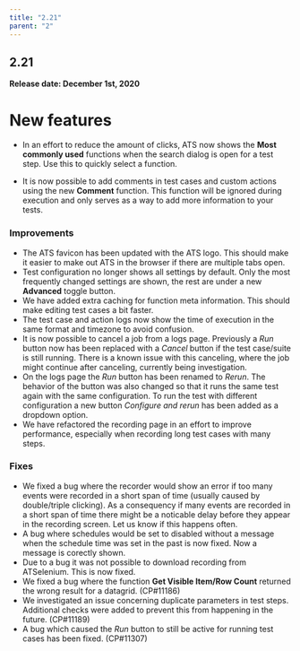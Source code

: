 ```yaml
---
title: "2.21"
parent: "2"
---
```


## 2.21

**Release date: December 1st, 2020**

<!--### New Test Runner

The team is always looking for ways to improve the speed and scalability of ATS.
Therefore, we have decided to revamp the test runner (the component responsible for orchestrating and executing tests).
The new **Version 2** test runner will be hosted in the Azure cloud as opposed to the Mendix cloud.

To make the transition painless, the old runner (now called *version 1*) will remain in service for some time.
If you run into any issues with the new version 2 runner, it will be possible to switch back to the version 1 runner from the test settings page.
It is also possible to select a default runner for all tests within an app from the app settings menu.
-->

# New features

* In an effort to reduce the amount of clicks, ATS now shows the **Most commonly used** functions when the search dialog is open for a test step. Use this to quickly select a function.

* It is now possible to add comments in test cases and custom actions using the new **Comment** function. This function will be ignored during execution and only serves as a way to add more information to your tests.


### Improvements

* The ATS favicon has been updated with the ATS logo. This should make it easier to make out ATS in the browser if there are multiple tabs open.
* Test configuration no longer shows all settings by default. Only the most frequently changed settings are shown, the rest are under a new **Advanced** toggle button.
* We have added extra caching for function meta information. This should make editing test cases a bit faster.
* The test case and action logs now show the time of execution in the same format and timezone to avoid confusion.
* It is now possible to cancel a job from a logs page. Previously a *Run* button now has been replaced with a *Cancel* button if the test case/suite is still running. There is a known issue with this canceling, where the job might continue after canceling, currently being investigation.
* On the logs page the *Run* button has been renamed to *Rerun*. The behavior of the button was also changed so that it runs the same test again with the same configuration. To run the test with different configuration a new button *Configure and rerun* has been added as a dropdown option.
* We have refactored the recording page in an effort to improve performance, especially when recording long test cases with many steps.

### Fixes

* We fixed a bug where the recorder would show an error if too many events were recorded in a short span of time (usually caused by double/triple clicking). As a consequency if many events are recorded in a short span of time there might be a noticable delay before they appear in the recording screen. Let us know if this happens often.
* A bug where schedules would be set to disabled without a message when the schedule time was set in the past is now fixed. Now a message is corectly shown.
* Due to a bug it was not possible to download recording from ATSelenium. This is now fixed.
* We fixed a bug where the function **Get Visible Item/Row Count** returned the wrong result for a datagrid. (CP#11186)
* We investigated an issue concerning duplicate parameters in test steps. Additional checks were added to prevent this from happening in the future. (CP#11189)
* A bug which caused the *Run* button to still be active for running test cases has been fixed. (CP#11307)
